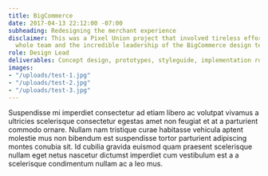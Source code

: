 ```yaml
---
title: BigCommerce
date: 2017-04-13 22:12:00 -07:00
subheading: Redesigning the merchant experience
disclaimer: This was a Pixel Union project that involved tireless efforts from the
  whole team and the incredible leadership of the BigCommerce design team.
role: Design Lead
deliverables: Concept design, prototypes, styleguide, implementation roadmap
images:
- "/uploads/test-1.jpg"
- "/uploads/test-2.jpg"
- "/uploads/test-3.jpg"
---
```


Suspendisse mi imperdiet consectetur ad etiam libero ac volutpat vivamus a ultricies scelerisque consectetur egestas amet non feugiat et at a parturient commodo ornare. Nullam nam tristique curae habitasse vehicula aptent molestie mus non bibendum est suspendisse tortor parturient adipiscing montes conubia sit. Id cubilia gravida euismod quam praesent scelerisque nullam eget netus nascetur dictumst imperdiet cum vestibulum est a a scelerisque condimentum nullam ac a leo mus.